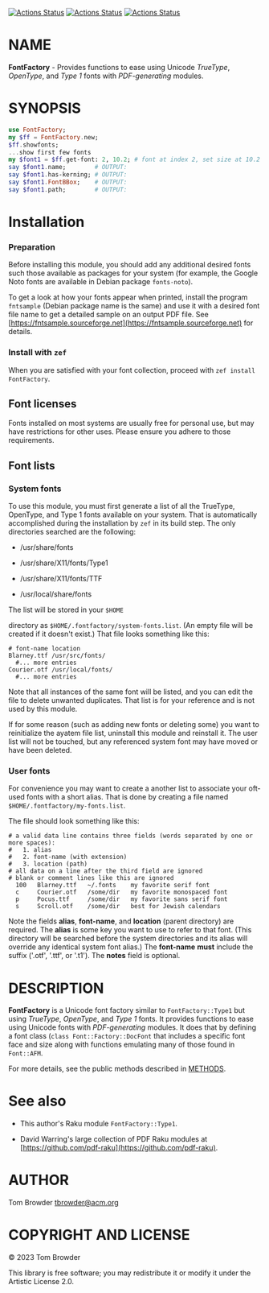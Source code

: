 [![Actions Status](https://github.com/tbrowder/FontFactory/actions/workflows/linux.yml/badge.svg)](https://github.com/tbrowder/FontFactory/actions) [![Actions Status](https://github.com/tbrowder/FontFactory/actions/workflows/macos.yml/badge.svg)](https://github.com/tbrowder/FontFactory/actions) [![Actions Status](https://github.com/tbrowder/FontFactory/actions/workflows/windows.yml/badge.svg)](https://github.com/tbrowder/FontFactory/actions)

NAME
====

**FontFactory** - Provides functions to ease using Unicode *TrueType*, *OpenType*, and *Type 1* fonts with *PDF-generating* modules. 

SYNOPSIS
========

```raku
use FontFactory;
my $ff = FontFactory.new;
$ff.showfonts;
...show first few fonts
my $font1 = $ff.get-font: 2, 10.2; # font at index 2, set size at 10.2 points
say $font1.name;        # OUTPUT: 
say $font1.has-kerning; # OUTPUT: 
say $font1.FontBBox;    # OUTPUT: 
say $font1.path;        # OUTPUT:
```

Installation
============

### Preparation

Before installing this module, you should add any additional desired fonts such those available as packages for your system (for example, the Google Noto fonts are available in Debian package `fonts-noto`).

To get a look at how your fonts appear when printed, install the program `fntsample` (Debian package name is the same) and use it with a desired font file name to get a detailed sample on an output PDF file. See [https://fntsample.sourceforge.net](https://fntsample.sourceforge.net) for details.

### Install with `zef`

When you are satisfied with your font collection, proceed with `zef install FontFactory`.

Font licenses
-------------

Fonts installed on most systems are usually free for personal use, but may have restrictions for other uses. Please ensure you adhere to those requirements.

Font lists
----------

### System fonts

To use this module, you must first generate a list of all the TrueType, OpenType, and Type 1 fonts available on your system. That is automatically accomplished during the installation by `zef` in its build step. The only directories searched are the following:

  * /usr/share/fonts

  * /usr/share/X11/fonts/Type1

  * /usr/share/X11/fonts/TTF

  * /usr/local/share/fonts

The list will be stored in your `$HOME`

directory as `$HOME/.fontfactory/system-fonts.list`. (An empty file will be created if it doesn't exist.) That file looks something like this:

    # font-name location
    Blarney.ttf /usr/src/fonts/
      #... more entries
    Courier.otf /usr/local/fonts/
      #... more entries

Note that all instances of the same font will be listed, and you can edit the file to delete unwanted duplicates. That list is for your reference and is not used by this module.

If for some reason (such as adding new fonts or deleting some) you want to reinitialize the ayatem file list, uninstall this module and reinstall it. The user list will not be touched, but any referenced system font may have moved or have been deleted.

### User fonts

For convenience you may want to create a another list to associate your oft-used fonts with a short alias. That is done by creating a file named `$HOME/.fontfactory/my-fonts.list`.

The file should look something like this:

    # a valid data line contains three fields (words separated by one or more spaces):
    #   1. alias 
    #   2. font-name (with extension)
    #   3. location (path)
    # all data on a line after the third field are ignored
    # blank or comment lines like this are ignored
      100   Blarney.ttf   ~/.fonts    my favorite serif font
      c     Courier.otf   /some/dir   my favorite monospaced font
      p     Pocus.ttf     /some/dir   my favorite sans serif font
      s     Scroll.otf    /some/dir   best for Jewish calendars

Note the fields **alias**, **font-name**, and **location** (parent directory) are required. The **alias** is some key you want to use to refer to that font. (This directory will be searched before the system directories and its alias will override any identical system font alias.) The **font-name** **must** include the suffix ('.otf', '.ttf', or '.t1'). The **notes** field is optional. 

DESCRIPTION
===========

**FontFactory** is a Unicode font factory similar to `FontFactory::Type1` but using *TrueType*, *OpenType*, and *Type 1* fonts. It provides functions to ease using Unicode fonts with *PDF-generating* modules. It does that by defining a font class (`class Font::Factory::DocFont` that includes a specific font face and size along with functions emulating many of those found in `Font::AFM`.

For more details, see the public methods described in [METHODS](/METHODS.md).

See also
========

  * This author's Raku module `FontFactory::Type1`.

  * David Warring's large collection of PDF Raku modules at [https://github.com/pdf-raku](https://github.com/pdf-raku).

AUTHOR
======

Tom Browder <tbrowder@acm.org>

COPYRIGHT AND LICENSE
=====================

© 2023 Tom Browder

This library is free software; you may redistribute it or modify it under the Artistic License 2.0.

